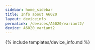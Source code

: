 ```yaml
---
sidebar: home_sidebar
title: Info about A6020
layout: deviceinfo
permalink: /devices/A6020/variant2/
device: A6020_variant2
---
```

{% include templates/device_info.md %}
